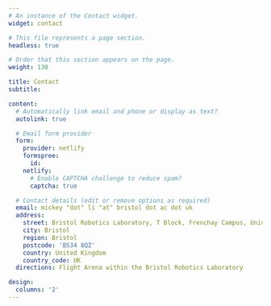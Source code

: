 ```yaml
---
# An instance of the Contact widget.
widget: contact

# This file represents a page section.
headless: true

# Order that this section appears on the page.
weight: 130

title: Contact
subtitle:

content:
  # Automatically link email and phone or display as text?
  autolink: true

  # Email form provider
  form:
    provider: netlify
    formspree:
      id:
    netlify:
      # Enable CAPTCHA challenge to reduce spam?
      captcha: true

  # Contact details (edit or remove options as required)
  email: mickey "dot" li "at" bristol dot ac dot uk
  address:
    street: Bristol Robotics Laboratory, T Block, Frenchay Campus, University of the West of England, Coldharbour Lane
    city: Bristol
    region: Bristol
    postcode: 'BS34 8QZ'
    country: United Kingdom
    country_code: UK
  directions: Flight Arena within the Bristol Robotics Laboratory

design:
  columns: '2'
---
```

